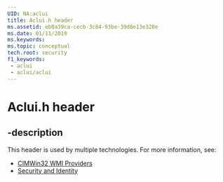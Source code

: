 ```yaml
---
UID: NA:aclui
title: Aclui.h header
ms.assetid: eb0a39ca-cecb-3c84-93be-39d8e13e320e
ms.date: 01/11/2019
ms.keywords: 
ms.topic: conceptual
tech.root: security
f1_keywords:
 - aclui
 - aclui/aclui
---
```


# Aclui.h header


## -description

This header is used by multiple technologies. For more information, see:

- [CIMWin32 WMI Providers](../_cimwin32/index.md)
- [Security and Identity](../_security/index.md)

